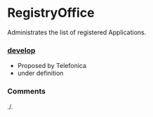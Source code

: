 # RegistryOffice
Administrates the list of registered Applications.

### [develop](../../tree/develop)
- Proposed by Telefonica
- under definition

### Comments
./.

